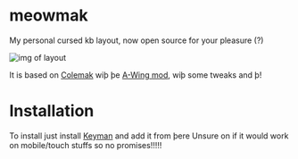# meowmak
My personal cursed kb layout, now open source for your pleasure (?)

![img of layout](https://github.com/user-attachments/assets/452fea9d-e7b5-40fa-8705-054fe51f453b)

It is based on [Colemak](https://colemak.com/) wiþ þe [A-Wing mod](https://colemakmods.github.io/ergonomic-mods/angle.html), wiþ some tweaks and þ!

# Installation

To install just install [Keyman](https://keyman.com/downloads/) and add it from þere
Unsure on if it would work on mobile/touch stuffs so no promises!!!!!
